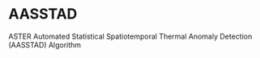 # AASSTAD
ASTER Automated Statistical Spatiotemporal Thermal Anomaly Detection (AASSTAD) Algorithm 

